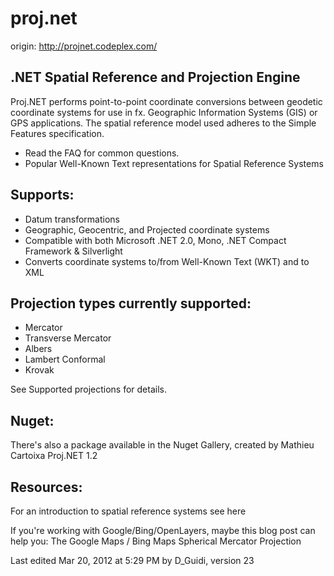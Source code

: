 # proj.net

origin: http://projnet.codeplex.com/

## .NET Spatial Reference and Projection Engine

Proj.NET performs point-to-point coordinate conversions between geodetic coordinate systems for use in fx. 
Geographic Information Systems (GIS) or GPS applications. The spatial reference model used adheres to the 
Simple Features specification.

* Read the FAQ for common questions.
* Popular Well-Known Text representations for Spatial Reference Systems

## Supports:

* Datum transformations
* Geographic, Geocentric, and Projected coordinate systems
* Compatible with both Microsoft .NET 2.0, Mono, .NET Compact Framework & Silverlight
* Converts coordinate systems to/from Well-Known Text (WKT) and to XML

## Projection types currently supported:

* Mercator
* Transverse Mercator
* Albers
* Lambert Conformal
* Krovak

See Supported projections for details.

## Nuget:

There's also a package available in the Nuget Gallery, created by Mathieu Cartoixa Proj.NET 1.2

## Resources:

For an introduction to spatial reference systems see here

If you're working with Google/Bing/OpenLayers, maybe this blog post can help you: The Google Maps / Bing 
Maps Spherical Mercator Projection

Last edited Mar 20, 2012 at 5:29 PM by D_Guidi, version 23
